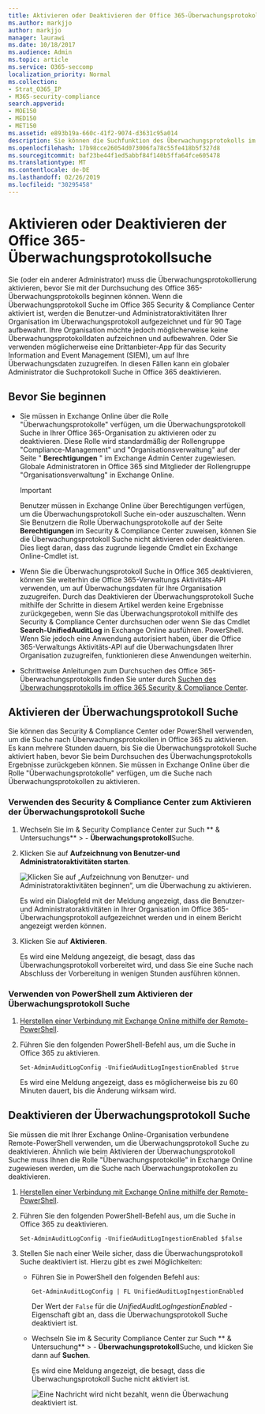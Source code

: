 ```yaml
---
title: Aktivieren oder Deaktivieren der Office 365-Überwachungsprotokollsuche
ms.author: markjjo
author: markjjo
manager: laurawi
ms.date: 10/18/2017
ms.audience: Admin
ms.topic: article
ms.service: O365-seccomp
localization_priority: Normal
ms.collection:
- Strat_O365_IP
- M365-security-compliance
search.appverid:
- MOE150
- MED150
- MET150
ms.assetid: e893b19a-660c-41f2-9074-d3631c95a014
description: Sie können die Suchfunktion des Überwachungsprotokolls im Office 365 Security &amp; Compliance Center aktivieren. Wenn Sie es ändern, können Sie jederzeit deaktivieren. Wenn die Überwachungsprotokoll Suche deaktiviert ist, können Administratoren das Office 365-Überwachungsprotokoll nicht nach Benutzer-und Administratoraktivitäten in Ihrer Organisation durchsuchen.
ms.openlocfilehash: 17b98cce26054d073006fa78c55fe418b5f327d8
ms.sourcegitcommit: baf23be44f1ed5abbf84f140b5ffa64fce605478
ms.translationtype: MT
ms.contentlocale: de-DE
ms.lasthandoff: 02/26/2019
ms.locfileid: "30295458"
---
```

# <a name="turn-office-365-audit-log-search-on-or-off"></a>Aktivieren oder Deaktivieren der Office 365-Überwachungsprotokollsuche

Sie (oder ein anderer Administrator) muss die Überwachungsprotokollierung aktivieren, bevor Sie mit der Durchsuchung des Office 365-Überwachungsprotokolls beginnen können. Wenn die Überwachungsprotokoll Suche im Office 365 Security &amp; Compliance Center aktiviert ist, werden die Benutzer-und Administratoraktivitäten Ihrer Organisation im Überwachungsprotokoll aufgezeichnet und für 90 Tage aufbewahrt. Ihre Organisation möchte jedoch möglicherweise keine Überwachungsprotokolldaten aufzeichnen und aufbewahren. Oder Sie verwenden möglicherweise eine Drittanbieter-App für das Security Information and Event Management (SIEM), um auf Ihre Überwachungsdaten zuzugreifen. In diesen Fällen kann ein globaler Administrator die Suchprotokoll Suche in Office 365 deaktivieren.
  
## <a name="before-you-begin"></a>Bevor Sie beginnen

- Sie müssen in Exchange Online über die Rolle "Überwachungsprotokolle" verfügen, um die Überwachungsprotokoll Suche in Ihrer Office 365-Organisation zu aktivieren oder zu deaktivieren. Diese Rolle wird standardmäßig der Rollengruppe "Compliance-Management" und "Organisationsverwaltung" auf der Seite " **Berechtigungen** " im Exchange Admin Center zugewiesen. Globale Administratoren in Office 365 sind Mitglieder der Rollengruppe "Organisationsverwaltung" in Exchange Online. 
    
    > [!IMPORTANT]
    > Benutzer müssen in Exchange Online über Berechtigungen verfügen, um die Überwachungsprotokoll Suche ein-oder auszuschalten. Wenn Sie Benutzern die Rolle Überwachungsprotokolle auf der Seite **Berechtigungen** im Security &amp; Compliance Center zuweisen, können Sie die Überwachungsprotokoll Suche nicht aktivieren oder deaktivieren. Dies liegt daran, dass das zugrunde liegende Cmdlet ein Exchange Online-Cmdlet ist. 
  
- Wenn Sie die Überwachungsprotokoll Suche in Office 365 deaktivieren, können Sie weiterhin die Office 365-Verwaltungs Aktivitäts-API verwenden, um auf Überwachungsdaten für Ihre Organisation zuzugreifen. Durch das Deaktivieren der Überwachungsprotokoll Suche mithilfe der Schritte in diesem Artikel werden keine Ergebnisse zurückgegeben, wenn Sie das Überwachungsprotokoll mithilfe des Security &amp; Compliance Center durchsuchen oder wenn Sie das Cmdlet **Search-UnifiedAuditLog** in Exchange Online ausführen. PowerShell. Wenn Sie jedoch eine Anwendung autorisiert haben, über die Office 365-Verwaltungs Aktivitäts-API auf die Überwachungsdaten Ihrer Organisation zuzugreifen, funktionieren diese Anwendungen weiterhin. 
    
- Schrittweise Anleitungen zum Durchsuchen des Office 365-Überwachungsprotokolls finden Sie unter durch [Suchen des Überwachungsprotokolls im office 365 Security &amp; Compliance Center](search-the-audit-log-in-security-and-compliance.md).
    
## <a name="turn-on-audit-log-search"></a>Aktivieren der Überwachungsprotokoll Suche

Sie können das Security &amp; Compliance Center oder PowerShell verwenden, um die Suche nach Überwachungsprotokollen in Office 365 zu aktivieren. Es kann mehrere Stunden dauern, bis Sie die Überwachungsprotokoll Suche aktiviert haben, bevor Sie beim Durchsuchen des Überwachungsprotokolls Ergebnisse zurückgeben können. Sie müssen in Exchange Online über die Rolle "Überwachungsprotokolle" verfügen, um die Suche nach Überwachungsprotokollen zu aktivieren.
  
### <a name="use-the-security-amp-compliance-center-to-turn-on-audit-log-search"></a>Verwenden des Security &amp; Compliance Center zum Aktivieren der Überwachungsprotokoll Suche

1. Wechseln Sie im &amp; Security Compliance Center zur Such ** &amp; Untersuchungs** \> - **Überwachungsprotokoll**Suche.
    
2. Klicken Sie auf **Aufzeichnung von Benutzer-und Administratoraktivitäten starten**.
    
    ![Klicken Sie auf „Aufzeichnung von Benutzer- und Administratoraktivitäten beginnen“, um die Überwachung zu aktivieren.](media/39a9d35f-88d0-4bbe-a962-0be2f838e2bf.png)
  
    Es wird ein Dialogfeld mit der Meldung angezeigt, dass die Benutzer-und Administratoraktivitäten in Ihrer Organisation im Office 365-Überwachungsprotokoll aufgezeichnet werden und in einem Bericht angezeigt werden können. 
    
3. Klicken Sie auf **Aktivieren**.
    
    Es wird eine Meldung angezeigt, die besagt, dass das Überwachungsprotokoll vorbereitet wird, und dass Sie eine Suche nach Abschluss der Vorbereitung in wenigen Stunden ausführen können.
    
### <a name="use-powershell-to-turn-on-audit-log-search"></a>Verwenden von PowerShell zum Aktivieren der Überwachungsprotokoll Suche

1. [Herstellen einer Verbindung mit Exchange Online mithilfe der Remote-PowerShell](https://go.microsoft.com/fwlink/p/?LinkID=396554).
    
2. Führen Sie den folgenden PowerShell-Befehl aus, um die Suche in Office 365 zu aktivieren.
    
    ```
    Set-AdminAuditLogConfig -UnifiedAuditLogIngestionEnabled $true
    ```

    Es wird eine Meldung angezeigt, dass es möglicherweise bis zu 60 Minuten dauert, bis die Änderung wirksam wird.
  
## <a name="turn-off-audit-log-search"></a>Deaktivieren der Überwachungsprotokoll Suche

Sie müssen die mit Ihrer Exchange Online-Organisation verbundene Remote-PowerShell verwenden, um die Überwachungsprotokoll Suche zu deaktivieren. Ähnlich wie beim Aktivieren der Überwachungsprotokoll Suche muss Ihnen die Rolle "Überwachungsprotokolle" in Exchange Online zugewiesen werden, um die Suche nach Überwachungsprotokollen zu deaktivieren.
  
1. [Herstellen einer Verbindung mit Exchange Online mithilfe der Remote-PowerShell](https://go.microsoft.com/fwlink/p/?LinkID=396554).
    
2. Führen Sie den folgenden PowerShell-Befehl aus, um die Suche in Office 365 zu deaktivieren.
    
    ```
    Set-AdminAuditLogConfig -UnifiedAuditLogIngestionEnabled $false
    ```

3. Stellen Sie nach einer Weile sicher, dass die Überwachungsprotokoll Suche deaktiviert ist. Hierzu gibt es zwei Möglichkeiten:
    
    - Führen Sie in PowerShell den folgenden Befehl aus:

        ```
        Get-AdminAuditLogConfig | FL UnifiedAuditLogIngestionEnabled
        ```

        Der Wert der `False` für die _UnifiedAuditLogIngestionEnabled_ -Eigenschaft gibt an, dass die Überwachungsprotokoll Suche deaktiviert ist. 
    
    - Wechseln Sie im &amp; Security Compliance Center zur Such ** &amp; Untersuchung** \> - **Überwachungsprotokoll**Suche, und klicken Sie dann auf **Suchen**.
    
      Es wird eine Meldung angezeigt, die besagt, dass die Überwachungsprotokoll Suche nicht aktiviert ist. 
    
      ![Eine Nachricht wird nicht bezahlt, wenn die Überwachung deaktiviert ist.](media/dca53da6-1cbe-4fa3-9860-f0d674de9538.png)
